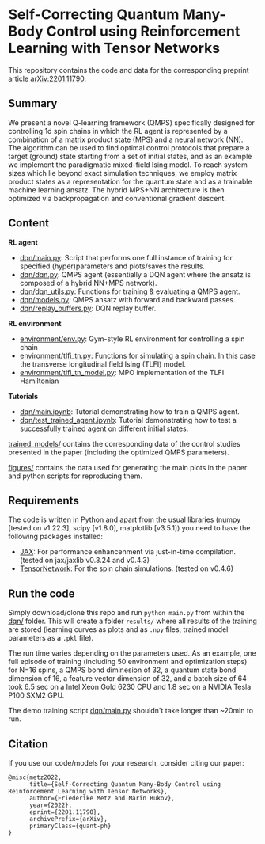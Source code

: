 # Self-Correcting Quantum Many-Body Control using Reinforcement Learning with Tensor Networks

This repository contains the code and data for the corresponding preprint article [arXiv:2201.11790](https://arxiv.org/abs/2201.11790).

## Summary

We present a novel Q-learning framework (QMPS) specifically designed for controlling 1d spin chains in which the RL agent is represented by a combination of a matrix product state (MPS) and a neural network (NN). The algorithm can be used to find optimal control protocols that prepare a target (ground) state starting from a set of initial states, and as an example we implement the paradigmatic mixed-field Ising model. To reach system sizes which lie beyond exact simulation techniques, we employ matrix product states as a representation for the quantum state and as a trainable machine learning ansatz. The hybrid MPS+NN architecture is then optimized via backpropagation and conventional gradient descent.

## Content

__RL agent__
* [dqn/main.py](dqn/main.py): Script that performs one full instance of training for specified (hyper)parameters and plots/saves the results.
* [dqn/dqn.py](dqn/dqn.py): QMPS agent (essentially a DQN agent where the ansatz is composed of a hybrid NN+MPS network).
* [dqn/dqn_utils.py](dqn/dqn_utils.py): Functions for training & evaluating a QMPS agent.
* [dqn/models.py](dqn/models.py): QMPS ansatz with forward and backward passes.
* [dqn/replay_buffers.py](dqn/replay_buffers.py): DQN replay buffer.

__RL environment__
* [environment/env.py](environment/env.py): Gym-style RL environment for controlling a spin chain
* [environment/tlfi_tn.py](environment/tlfi_tn.py): Functions for simulating a spin chain. In this case the transverse longitudinal field Ising (TLFI) model.
* [environment/tlfi_tn_model.py](environment/tlfi_tn_model.py): MPO implementation of the TLFI Hamiltonian

__Tutorials__
* [dqn/main.ipynb](dqn/main.ipynb): Tutorial demonstrating how to train a QMPS agent.
* [dqn/test_trained_agent.ipynb](dqn/test_trained_agent.ipynb): Tutorial demonstrating how to test a successfully trained agent on different initial states.

[trained_models/](trained_models/) contains the corresponding data of the control studies presented in the paper (including the optimized QMPS parameters).

[figures/](figures/) contains the data used for generating the main plots in the paper and python scripts for reproducing them.

## Requirements
The code is written in Python and apart from the usual libraries (numpy [tested on v1.22.3], scipy [v1.8.0], matplotlib [v3.5.1]) you need to have the following packages installed:

* [JAX](https://github.com/google/jax): For performance enhancenment via just-in-time compilation. (tested on jax/jaxlib v0.3.24 and v0.4.3)
* [TensorNetwork](https://github.com/google/TensorNetwork): For the spin chain simulations. (tested on v0.4.6)

## Run the code
Simply download/clone this repo and run `python main.py` from within the [dqn/](dqn/) folder. This will create a folder `results/` where all results of the training are stored (learning curves as plots and as `.npy` files, trained model parameters as a `.pkl` file).

The run time varies depending on the parameters used. As an example, one full episode of training (including 50 environment and optimization steps) for N=16 spins, a QMPS bond diminesion of 32, a quantum state bond dimension of 16, a feature vector dimension of 32, and a batch size of 64 took 6.5 sec on a Intel Xeon Gold 6230 CPU and 1.8 sec on a NVIDIA Tesla P100 SXM2 GPU.

The demo training script [dqn/main.py](dqn/main.py) shouldn't take longer than ~20min to run.

## Citation

If you use our code/models for your research, consider citing our paper:
```
@misc{metz2022,
      title={Self-Correcting Quantum Many-Body Control using Reinforcement Learning with Tensor Networks}, 
      author={Friederike Metz and Marin Bukov},
      year={2022},
      eprint={2201.11790},
      archivePrefix={arXiv},
      primaryClass={quant-ph}
}
```
